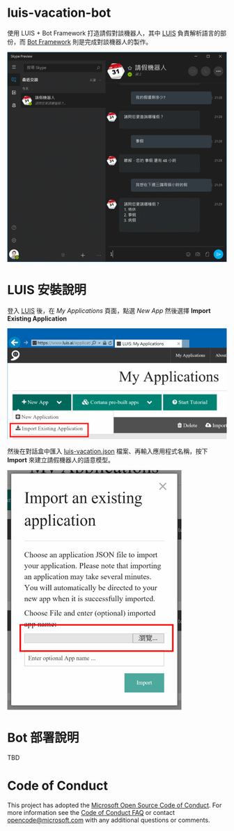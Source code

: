 # luis-vacation-bot
使用 LUIS + Bot Framework 打造請假對談機器人，其中 [LUIS](http://luis.ai/) 負責解析語言的部份，而 [Bot Framework](https://dev.botframework.com/) 則是完成對談機器人的製作。

![在 Skype 中的 Bot 行為展示](images/bot.png)

# LUIS 安裝說明

登入 [LUIS](http://luis.ai) 後，在 _My Applications_ 頁面，點選 _New App_ 然後選擇 **Import Existing Application**

![建立新的 LUIS 應用程式](images/luis_create.png)

然後在對話盒中匯入 [luis-vacation.json](luis/luis-vacation.json) 檔案、再輸入應用程式名稱，按下 **Import** 來建立請假機器人的語意模型。

![匯入語意模型的 JSON 檔案](images/luis_import.png)

# Bot 部署說明

TBD

# Code of Conduct
This project has adopted the [Microsoft Open Source Code of Conduct](https://opensource.microsoft.com/codeofconduct/). For more information see the [Code of Conduct FAQ](https://opensource.microsoft.com/codeofconduct/faq/) or contact [opencode@microsoft.com](mailto:opencode@microsoft.com) with any additional questions or comments.